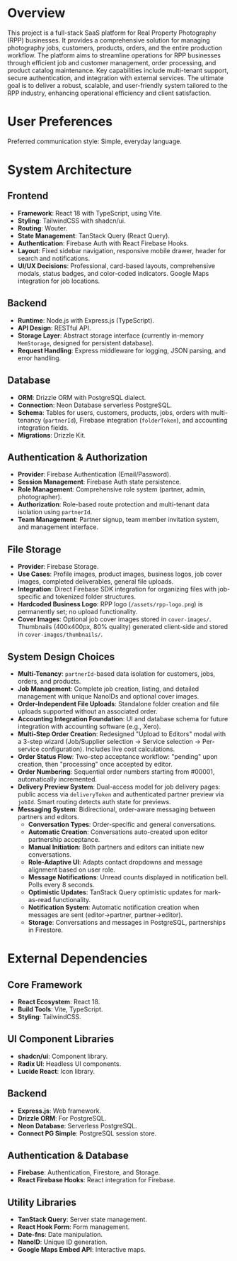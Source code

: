 # Overview

This project is a full-stack SaaS platform for Real Property Photography (RPP) businesses. It provides a comprehensive solution for managing photography jobs, customers, products, orders, and the entire production workflow. The platform aims to streamline operations for RPP businesses through efficient job and customer management, order processing, and product catalog maintenance. Key capabilities include multi-tenant support, secure authentication, and integration with external services. The ultimate goal is to deliver a robust, scalable, and user-friendly system tailored to the RPP industry, enhancing operational efficiency and client satisfaction.

# User Preferences

Preferred communication style: Simple, everyday language.

# System Architecture

## Frontend
- **Framework**: React 18 with TypeScript, using Vite.
- **Styling**: TailwindCSS with shadcn/ui.
- **Routing**: Wouter.
- **State Management**: TanStack Query (React Query).
- **Authentication**: Firebase Auth with React Firebase Hooks.
- **Layout**: Fixed sidebar navigation, responsive mobile drawer, header for search and notifications.
- **UI/UX Decisions**: Professional, card-based layouts, comprehensive modals, status badges, and color-coded indicators. Google Maps integration for job locations.

## Backend
- **Runtime**: Node.js with Express.js (TypeScript).
- **API Design**: RESTful API.
- **Storage Layer**: Abstract storage interface (currently in-memory `MemStorage`, designed for persistent database).
- **Request Handling**: Express middleware for logging, JSON parsing, and error handling.

## Database
- **ORM**: Drizzle ORM with PostgreSQL dialect.
- **Connection**: Neon Database serverless PostgreSQL.
- **Schema**: Tables for users, customers, products, jobs, orders with multi-tenancy (`partnerId`), Firebase integration (`folderToken`), and accounting integration fields.
- **Migrations**: Drizzle Kit.

## Authentication & Authorization
- **Provider**: Firebase Authentication (Email/Password).
- **Session Management**: Firebase Auth state persistence.
- **Role Management**: Comprehensive role system (partner, admin, photographer).
- **Authorization**: Role-based route protection and multi-tenant data isolation using `partnerId`.
- **Team Management**: Partner signup, team member invitation system, and management interface.

## File Storage
- **Provider**: Firebase Storage.
- **Use Cases**: Profile images, product images, business logos, job cover images, completed deliverables, general file uploads.
- **Integration**: Direct Firebase SDK integration for organizing files with job-specific and tokenized folder structures.
- **Hardcoded Business Logo**: RPP logo (`/assets/rpp-logo.png`) is permanently set; no upload functionality.
- **Cover Images**: Optional job cover images stored in `cover-images/`. Thumbnails (400x400px, 80% quality) generated client-side and stored in `cover-images/thumbnails/`.

## System Design Choices
- **Multi-Tenancy**: `partnerId`-based data isolation for customers, jobs, orders, and products.
- **Job Management**: Complete job creation, listing, and detailed management with unique NanoIDs and optional cover images.
- **Order-Independent File Uploads**: Standalone folder creation and file uploads supported without an associated order.
- **Accounting Integration Foundation**: UI and database schema for future integration with accounting software (e.g., Xero).
- **Multi-Step Order Creation**: Redesigned "Upload to Editors" modal with a 3-step wizard (Job/Supplier selection → Service selection → Per-service configuration). Includes live cost calculations.
- **Order Status Flow**: Two-step acceptance workflow: "pending" upon creation, then "processing" once accepted by editor.
- **Order Numbering**: Sequential order numbers starting from #00001, automatically incremented.
- **Delivery Preview System**: Dual-access model for job delivery pages: public access via `deliveryToken` and authenticated partner preview via `jobId`. Smart routing detects auth state for previews.
- **Messaging System**: Bidirectional, order-aware messaging between partners and editors.
    - **Conversation Types**: Order-specific and general conversations.
    - **Automatic Creation**: Conversations auto-created upon editor partnership acceptance.
    - **Manual Initiation**: Both partners and editors can initiate new conversations.
    - **Role-Adaptive UI**: Adapts contact dropdowns and message alignment based on user role.
    - **Message Notifications**: Unread counts displayed in notification bell. Polls every 8 seconds.
    - **Optimistic Updates**: TanStack Query optimistic updates for mark-as-read functionality.
    - **Notification System**: Automatic notification creation when messages are sent (editor→partner, partner→editor).
    - **Storage**: Conversations and messages in PostgreSQL, partnerships in Firestore.

# External Dependencies

## Core Framework
- **React Ecosystem**: React 18.
- **Build Tools**: Vite, TypeScript.
- **Styling**: TailwindCSS.

## UI Component Libraries
- **shadcn/ui**: Component library.
- **Radix UI**: Headless UI components.
- **Lucide React**: Icon library.

## Backend
- **Express.js**: Web framework.
- **Drizzle ORM**: For PostgreSQL.
- **Neon Database**: Serverless PostgreSQL.
- **Connect PG Simple**: PostgreSQL session store.

## Authentication & Database
- **Firebase**: Authentication, Firestore, and Storage.
- **React Firebase Hooks**: React integration for Firebase.

## Utility Libraries
- **TanStack Query**: Server state management.
- **React Hook Form**: Form management.
- **Date-fns**: Date manipulation.
- **NanoID**: Unique ID generation.
- **Google Maps Embed API**: Interactive maps.